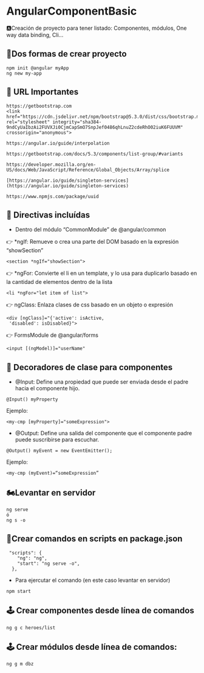# AngularComponentBasic
🅰Creación de proyecto para tener listado: Componentes, módulos, One way data binding, Cli...

## 🚀Dos formas de crear proyecto
```
npm init @angular myApp
ng new my-app
```
## 🎱 URL Importantes
```
https://getbootstrap.com
<link href="https://cdn.jsdelivr.net/npm/bootstrap@5.3.0/dist/css/bootstrap.min.css" rel="stylesheet" integrity="sha384-9ndCyUaIbzAi2FUVXJi0CjmCapSmO7SnpJef0486qhLnuZ2cdeRhO02iuK6FUUVM" crossorigin="anonymous">
```
```
https://angular.io/guide/interpolation
```
```
https://getbootstrap.com/docs/5.3/components/list-group/#variants
```
```
https://developer.mozilla.org/en-US/docs/Web/JavaScript/Reference/Global_Objects/Array/splice
````
```
[https://angular.io/guide/singleton-services](https://angular.io/guide/singleton-services)
```
```
https://www.npmjs.com/package/uuid
``` 
## 📌 Directivas incluídas
* Dentro del módulo “CommonModule” de @angular/common <br>

👉 *ngIf: Remueve o crea una parte del DOM basado en la expresión “showSection”
  ```
  <section *ngIf="showSection">
  ```
👉 *ngFor: Convierte el li en un template, y lo usa para duplicarlo basado en la cantidad de elementos dentro de la lista
  
  ```
  <li *ngFor="let item of list">
 ```
👉 ngClass: Enlaza clases de css basado en un objeto o expresión
```
<div [ngClass]="{'active': isActive,
 'disabled': isDisabled}">
```
👉 FormsModule de @angular/forms
```
<input [(ngModel)]="userName"
```

## 📌 Decoradores de clase para componentes
* @Input: Define una propiedad que puede ser enviada desde el padre hacia el componente hijo. 
```
@Input() myProperty
```
 Ejemplo:
  ```
  <my-cmp [myProperty]="someExpression">
  ```
* @Output: Define una salida del componente que el componente padre puede suscribirse para escuchar.
```
@Output() myEvent = new EventEmitter();
```
 Ejemplo:
  ```
  <my-cmp (myEvent)=“someExpression”
  ```
  
## 🏍Levantar en servidor
```
ng serve
ó
ng s -o
```
## 🤘Crear comandos en scripts en package.json
```
 "scripts": {
    "ng": "ng",
    "start": "ng serve -o",
  },
```
* Para ejercutar el comando (en este caso levantar en servidor)
```
npm start
```
## 🕹 Crear componentes desde línea de comandos
```
ng g c heroes/list
```
## 🕹 Crear módulos desde línea de comandos:
```
ng g m dbz
```


